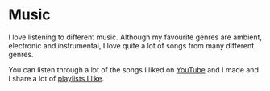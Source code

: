 # Music

I love listening to different music. Although my favourite genres are ambient, electronic and instrumental, I love quite a lot of songs from many different genres.

You can listen through a lot of the songs I liked on [YouTube](https://www.youtube.com/playlist?list=PL0nGxteCFLXYA1fsLmlWzY0Tyoo3c7tF-) and I made and I share a lot of [playlists I like](./music-playlists.md).

